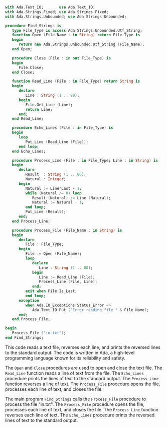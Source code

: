 ```ada
with Ada.Text_IO;       use Ada.Text_IO;
with Ada.Strings.Fixed; use Ada.Strings.Fixed;
with Ada.Strings.Unbounded; use Ada.Strings.Unbounded;

procedure Find_Strings is
   type File_Type is access Ada.Strings.Unbounded.Utf_String;
   function Open (File_Name : in String) return File_Type is
   begin
      return new Ada.Strings.Unbounded.Utf_String (File_Name);
   end Open;

   procedure Close (File : in out File_Type) is
   begin
      File.Close;
   end Close;

   function Read_Line (File : in File_Type) return String is
   begin
      declare
         Line : String (1 .. 80);
      begin
         File.Get_Line (Line);
         return Line;
      end;
   end Read_Line;

   procedure Echo_Lines (File : in File_Type) is
   begin
      loop
         Put_Line (Read_Line (File));
      end loop;
   end Echo_Lines;

   procedure Process_Line (File : in File_Type; Line : in String) is
   begin
      declare
         Result  : String (1 .. 80);
         Natural : Integer;
      begin
         Natural := Line'Last + 1;
         while (Natural /= 0) loop
            Result (Natural) := Line (Natural);
            Natural := Natural - 1;
         end loop;
         Put_Line (Result);
      end;
   end Process_Line;

   procedure Process_File (File_Name : in String) is
   begin
      declare
         File : File_Type;
      begin
         File := Open (File_Name);
         loop
            declare
               Line : String (1 .. 80);
            begin
               Line := Read_Line (File);
               Process_Line (File, Line);
            end;
         exit when File.Is_Last;
         end loop;
      exception
         when Ada.IO_Exceptions.Status_Error =>
            Ada.Text_IO.Put ("Error reading file " & File_Name);
      end;
   end Process_File;

begin
   Process_File ("in.txt");
end Find_Strings;
```

This code reads a text file, reverses each line, and prints the reversed lines to the standard output. The code is written in Ada, a high-level programming language known for its reliability and safety.

The `Open` and `Close` procedures are used to open and close the text file. The `Read_Line` function reads a line of text from the file. The `Echo_Lines` procedure prints the lines of text to the standard output. The `Process_Line` function reverses a line of text. The `Process_File` procedure opens the file, processes each line of text, and closes the file.

The main program `Find_Strings` calls the `Process_File` procedure to process the file "in.txt". The `Process_File` procedure opens the file, processes each line of text, and closes the file. The `Process_Line` function reverses each line of text. The `Echo_Lines` procedure prints the reversed lines of text to the standard output.